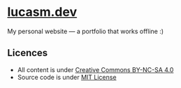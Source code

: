 # [lucasm.dev](https://lucasm.dev/)

My personal website — a portfolio that works offline :)

## Licences

* All content is under [Creative Commons BY-NC-SA 4.0](https://creativecommons.org/licenses/by-nc-sa/4.0/)
* Source code is under [MIT License](https://mit-license.org/)